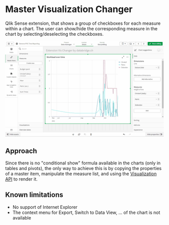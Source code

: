 # Master Visualization Changer

Qlik Sense extension, that shows a group of checkboxes for each measure within a chart. The user can show/hide the corresponding
measure in the chart by selecting/deselecting the checkboxes. 

![screenshot](./pics/demo.gif "screenshot")

## Approach
Since there is no "conditional show" formula available in the
charts (only in tables and pivots), the only way to achieve this is by copying the properties of a master item, manipulate the
measure list, and using the [Visualization API](https://help.qlik.com/en-US/sense-developer/May2021/Subsystems/APIs/Content/Sense_ClientAPIs/CapabilityAPIs/VisualizationAPI/create-method.htm)  to render it.

## Known limitations

* No support of Internet Explorer
* The context menu for Export, Switch to Data View, ... of the chart is not available
 
